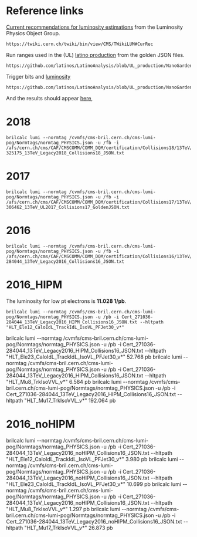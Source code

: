 # Reference links

[Current recommendations for luminosity estimations](https://twiki.cern.ch/twiki/bin/view/CMS/TWikiLUM#CurRec) from the Luminosity Physics Object Group.

    https://twiki.cern.ch/twiki/bin/view/CMS/TWikiLUM#CurRec

Run ranges used in the (UL) [latino production](https://github.com/latinos/LatinoAnalysis/blob/UL_production/NanoGardener/python/framework/Productions_cfg.py#L632) from the golden JSON files.

    https://github.com/latinos/LatinoAnalysis/blob/UL_production/NanoGardener/python/framework/Productions_cfg.py#L632

Trigger bits and [luminosity](https://github.com/latinos/LatinoAnalysis/blob/UL_production/NanoGardener/python/data/TrigMaker_cfg.py)

    https://github.com/latinos/LatinoAnalysis/blob/UL_production/NanoGardener/python/data/TrigMaker_cfg.py

And the results should appear [here](https://piedra.web.cern.ch/piedra/),

# 2018

    brilcalc lumi --normtag /cvmfs/cms-bril.cern.ch/cms-lumi-pog/Normtags/normtag_PHYSICS.json -u /fb -i /afs/cern.ch/cms/CAF/CMSCOMM/COMM_DQM/certification/Collisions18/13TeV/Legacy_2018/Cert_314472-325175_13TeV_Legacy2018_Collisions18_JSON.txt

# 2017

    brilcalc lumi --normtag /cvmfs/cms-bril.cern.ch/cms-lumi-pog/Normtags/normtag_PHYSICS.json -u /fb -i /afs/cern.ch/cms/CAF/CMSCOMM/COMM_DQM/certification/Collisions17/13TeV/Legacy_2017/Cert_294927-306462_13TeV_UL2017_Collisions17_GoldenJSON.txt

# 2016

    brilcalc lumi --normtag /cvmfs/cms-bril.cern.ch/cms-lumi-pog/Normtags/normtag_PHYSICS.json -u /fb -i /afs/cern.ch/cms/CAF/CMSCOMM/COMM_DQM/certification/Collisions16/13TeV/Legacy_2016/Cert_271036-284044_13TeV_Legacy2016_Collisions16_JSON.txt

# 2016_HIPM

The luminosity for low pt electrons is **11.028 1/pb**.

    brilcalc lumi --normtag /cvmfs/cms-bril.cern.ch/cms-lumi-pog/Normtags/normtag_PHYSICS.json -u /pb -i Cert_271036-284044_13TeV_Legacy2016_HIPM_Collisions16_JSON.txt --hltpath "HLT_Ele12_CaloIdL_TrackIdL_IsoVL_PFJet30_v*"
brilcalc lumi --normtag /cvmfs/cms-bril.cern.ch/cms-lumi-pog/Normtags/normtag_PHYSICS.json -u /pb -i Cert_271036-284044_13TeV_Legacy2016_HIPM_Collisions16_JSON.txt --hltpath "HLT_Ele23_CaloIdL_TrackIdL_IsoVL_PFJet30_v*"
52.768 pb
brilcalc lumi --normtag /cvmfs/cms-bril.cern.ch/cms-lumi-pog/Normtags/normtag_PHYSICS.json -u /pb -i Cert_271036-284044_13TeV_Legacy2016_HIPM_Collisions16_JSON.txt --hltpath "HLT_Mu8_TrkIsoVVL_v*"
6.584 pb
brilcalc lumi --normtag /cvmfs/cms-bril.cern.ch/cms-lumi-pog/Normtags/normtag_PHYSICS.json -u /pb -i Cert_271036-284044_13TeV_Legacy2016_HIPM_Collisions16_JSON.txt --hltpath "HLT_Mu17_TrkIsoVVL_v*"
192.064 pb


# 2016_noHIPM


brilcalc lumi --normtag /cvmfs/cms-bril.cern.ch/cms-lumi-pog/Normtags/normtag_PHYSICS.json -u /pb -i Cert_271036-284044_13TeV_Legacy2016_noHIPM_Collisions16_JSON.txt --hltpath "HLT_Ele12_CaloIdL_TrackIdL_IsoVL_PFJet30_v*"
3.980 pb
brilcalc lumi --normtag /cvmfs/cms-bril.cern.ch/cms-lumi-pog/Normtags/normtag_PHYSICS.json -u /pb -i Cert_271036-284044_13TeV_Legacy2016_noHIPM_Collisions16_JSON.txt --hltpath "HLT_Ele23_CaloIdL_TrackIdL_IsoVL_PFJet30_v*"
10.699 pb
brilcalc lumi --normtag /cvmfs/cms-bril.cern.ch/cms-lumi-pog/Normtags/normtag_PHYSICS.json -u /pb -i Cert_271036-284044_13TeV_Legacy2016_noHIPM_Collisions16_JSON.txt --hltpath "HLT_Mu8_TrkIsoVVL_v*"
1.297 pb
brilcalc lumi --normtag /cvmfs/cms-bril.cern.ch/cms-lumi-pog/Normtags/normtag_PHYSICS.json -u /pb -i Cert_271036-284044_13TeV_Legacy2016_noHIPM_Collisions16_JSON.txt --hltpath "HLT_Mu17_TrkIsoVVL_v*"
26.873 pb
